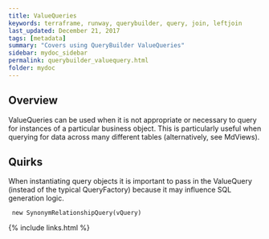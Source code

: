 ```yaml
---
title: ValueQueries
keywords: terraframe, runway, querybuilder, query, join, leftjoin
last_updated: December 21, 2017
tags: [metadata]
summary: "Covers using QueryBuilder ValueQueries"
sidebar: mydoc_sidebar
permalink: querybuilder_valuequery.html
folder: mydoc
---
```


## Overview

ValueQueries can be used when it is not appropriate or necessary to query for instances of a particular business object. This is particularly useful when querying for data across many different tables (alternatively, see MdViews).

## Quirks

When instantiating query objects it is important to pass in the ValueQuery (instead of the typical QueryFactory) because it may influence SQL generation logic.

```  new SynonymRelationshipQuery(vQuery) ```


{% include links.html %}
